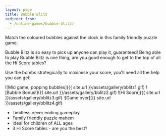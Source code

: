 ```yaml
---
layout: page
title: Bubble Blitz
redirect_from:
  - /online-games/bubble-blitz/
---
```

Match the coloured bubbles against the clock in this family friendly puzzle game.

Bubble Blitz is so easy to pick up anyone can play it, guaranteed! Being able to play Bubble Blitz is one thing, are you good enough to get to the top of all the Hi Score tables?

Use the bombs strategically to maximise your score, you'll need all the help you can get!

<div class="gallery" markdown="1">

![Mid game, popping bubbles]({{ site.url }}/assets/gallery/bblitz1.gif)
![Bubble Bonus!]({{ site.url }}/assets/gallery/bblitz2.gif)
![Hi Score]({{ site.url }}/assets/gallery/bblitz3.gif)
![Game over]({{ site.url }}/assets/gallery/bblitz4.gif)

</div>

- Limitless never ending gameplay
- Family friendly puzzle mahem
- Ideal for children of ALL ages
- 3 Hi Score tables - are you the best?
